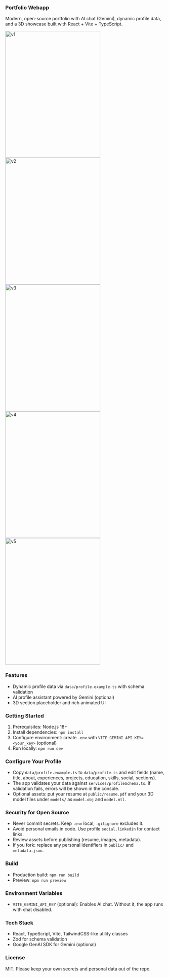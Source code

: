 ### Portfolio Webapp

Modern, open-source portfolio with AI chat (Gemini), dynamic profile data, and a 3D showcase built with React + Vite + TypeScript.

<img width="300" height="400" alt="v1" src="https://github.com/user-attachments/assets/79ce97c3-d9b0-44bd-8cfa-e5e059780271" /> <img width="300" height="400" alt="v2" src="https://github.com/user-attachments/assets/d7113676-dc85-4a8b-ae72-86e46ad2ed5f" />
<img width="300" height="400" alt="v3" src="https://github.com/user-attachments/assets/fe593465-7690-480c-8901-fee541078d1c" />
<img width="300" height="400" alt="v4" src="https://github.com/user-attachments/assets/beaafee5-5e35-48d3-a79f-d857f4b6411e" />
<img width="300" height="400" alt="v5" src="https://github.com/user-attachments/assets/919dcaba-cfda-48e9-9136-29844d60b234" />






### Features
- Dynamic profile data via `data/profile.example.ts` with schema validation
- AI profile assistant powered by Gemini (optional)
- 3D section placeholder and rich animated UI

### Getting Started
1) Prerequisites: Node.js 18+
2) Install dependencies: `npm install`
3) Configure environment: create `.env` with `VITE_GEMINI_API_KEY=<your_key>` (optional)
4) Run locally: `npm run dev`

### Configure Your Profile
- Copy `data/profile.example.ts` to `data/profile.ts` and edit fields (name, title, about, experiences, projects, education, skills, social, sections).
- The app validates your data against `services/profileSchema.ts`. If validation fails, errors will be shown in the console.
 - Optional assets: put your resume at `public/resume.pdf` and your 3D model files under `models/` as `model.obj` and `model.mtl`.

### Security for Open Source
- Never commit secrets. Keep `.env` local; `.gitignore` excludes it.
- Avoid personal emails in code. Use profile `social.linkedin` for contact links.
- Review assets before publishing (resume, images, metadata).
- If you fork: replace any personal identifiers in `public/` and `metadata.json`.

### Build
- Production build: `npm run build`
- Preview: `npm run preview`

### Environment Variables
- `VITE_GEMINI_API_KEY` (optional): Enables AI chat. Without it, the app runs with chat disabled.

### Tech Stack
- React, TypeScript, Vite, TailwindCSS-like utility classes
- Zod for schema validation
- Google GenAI SDK for Gemini (optional)

### License
MIT. Please keep your own secrets and personal data out of the repo.
